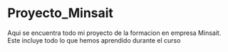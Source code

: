 # Proyecto_Minsait
Aqui se encuentra todo mi proyecto de la formacion en empresa Minsait. Este incluye todo lo que hemos aprendido durante el curso
